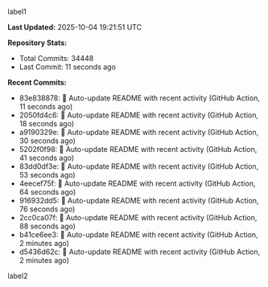 
label1 
<!-- ACTIVITY_START -->
**Last Updated:** 2025-10-04 19:21:51 UTC

**Repository Stats:**
- Total Commits: 34448
- Last Commit: 11 seconds ago

**Recent Commits:**
- 83e838878: 🤖 Auto-update README with recent activity (GitHub Action, 11 seconds ago)
- 2050fd4c6: 🤖 Auto-update README with recent activity (GitHub Action, 18 seconds ago)
- a9190329e: 🤖 Auto-update README with recent activity (GitHub Action, 30 seconds ago)
- 5202f0f98: 🤖 Auto-update README with recent activity (GitHub Action, 41 seconds ago)
- 83dd0df3e: 🤖 Auto-update README with recent activity (GitHub Action, 53 seconds ago)
- 4eecef75f: 🤖 Auto-update README with recent activity (GitHub Action, 64 seconds ago)
- 916932dd5: 🤖 Auto-update README with recent activity (GitHub Action, 76 seconds ago)
- 2cc0ca07f: 🤖 Auto-update README with recent activity (GitHub Action, 88 seconds ago)
- b41ce6ee3: 🤖 Auto-update README with recent activity (GitHub Action, 2 minutes ago)
- d5436d62c: 🤖 Auto-update README with recent activity (GitHub Action, 2 minutes ago)
<!-- ACTIVITY_END -->

label2
